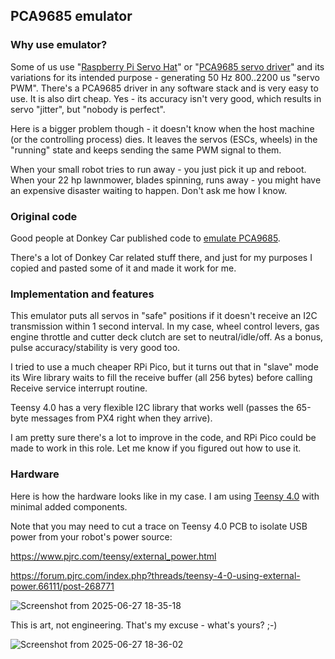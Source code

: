 ## PCA9685 emulator

### Why use emulator?

Some of us use "[Raspberry Pi Servo Hat](https://www.amazon.com/MakerFocus-Resolution-Interface-Compatible-Raspberry/dp/B07H9ZTWNC)"
or "[PCA9685 servo driver](https://www.amazon.com/HUAREW-PCA9685-Interface-Compatible-Raspberry/dp/B0CRV3MK14/)"
and its variations for its intended purpose - generating 50 Hz 800..2200 us "servo PWM". There's a PCA9685 driver in any software stack and is very easy to use.
It is also dirt cheap. Yes - its accuracy isn't very good, which results in servo "jitter", but "nobody is perfect".

Here is a bigger problem though - it doesn't know when the host machine (or the controlling process) dies. It leaves the servos (ESCs, wheels) in the "running" state and keeps sending the same PWM signal to them.

When your small robot tries to run away - you just pick it up and reboot. When your 22 hp lawnmower, blades spinning, runs away - you might have an expensive disaster waiting to happen. Don't ask me how I know.

### Original code

Good people at Donkey Car published code to [emulate PCA9685](https://github.com/jwatte/donkey_racing/tree/master/teensy_hat_firmware).

There's a lot of Donkey Car related stuff there, and just for my purposes I copied and pasted some of it and made it work for me.

### Implementation and features

This emulator puts all servos in "safe" positions if it doesn't receive an I2C transmission within 1 second interval.
In my case, wheel control levers, gas engine throttle and cutter deck clutch are set to neutral/idle/off. As a bonus, pulse accuracy/stability is very good too.

I tried to use a much cheaper RPi Pico, but it turns out that in "slave" mode its Wire library waits to fill the receive buffer (all 256 bytes)
before calling Receive service interrupt routine.

Teensy 4.0 has a very flexible I2C library that works well (passes the 65-byte messages from PX4 right when they arrive).

I am pretty sure there's a lot to improve in the code, and RPi Pico could be made to work in this role. Let me know if you figured out how to use it.

### Hardware

Here is how the hardware looks like in my case.
I am using [Teensy 4.0](https://www.amazon.com/Microcontroller-Development-Standard-Non-Lockable-Version/dp/B0CV19K9PY) with minimal added components.

Note that you may need to cut a trace on Teensy 4.0 PCB to isolate USB power from your robot's power source:

https://www.pjrc.com/teensy/external_power.html

https://forum.pjrc.com/index.php?threads/teensy-4-0-using-external-power.66111/post-268771

![Screenshot from 2025-06-27 18-35-18](https://github.com/user-attachments/assets/73eedf14-32f1-43cf-9551-5a25e288963a)

This is art, not engineering. That's my excuse - what's yours? ;-)

![Screenshot from 2025-06-27 18-36-02](https://github.com/user-attachments/assets/566b74eb-9e11-4167-9a04-71954c8c5571)
